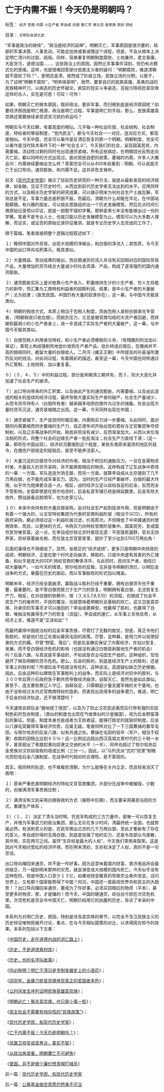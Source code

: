 # 亡于内需不振！今天仍是明朝吗？

标签： `经济` `官商` `内需` `小生产者` `李自成` `白银` `黄仁宇` `弗兰克` `袁崇焕` `崇祯` `财经` 

目录： `文明社会进化史`

“军事是政治的继续”，“政治是经济的延伸”。明朝灭亡，军事原因是很次要的，局部的军事决策、人事变动，可能会加快或者减慢这个进程，但是，不会从根本上决定明亡清兴的过程、结局。同样，简单重复明朝制度腐败，土地兼并，君主昏庸，大臣贪污，道德治国……，这些政治上的原因，固然比军事事件深刻，但仍有点模式化的思维。这样，也就很难回答部分民族主义者的疑问：“明朝腐败，难道清朝就不腐败了吗？”，爱明还是清，居然成了阶级立场、民族立场的分野。以致于，为了证明“明朝不腐败”，“明帝很英明”，居然，要拿自已的民族英雄，英勇抗战的民族精神开刀，以病态的历史怀疑论，疯狂的现实斗争姿态，百般污辱损贬袁崇焕这样的古人，实在是可悲！可叹！可怜！



如果，明朝灭亡的根本原因，既非政治，更非军事，而归根到底是经济原因呢？如要经济原因是明亡根源，政治是明亡过程，军事是明亡的手段，那么，民族英雄袁崇焕还需要继续承受谎言污损的命运吗？



明朝实与今天红朝，有着高度的相似。几乎每一种社会阶层、社会结构、社会制度，特权者的等级制度，“党内民主”，都与今天社会一一对应，连对应方式，都高度相似。今天中国，完全可以看作是反清后恢复的那一个明朝。明朝制度，完全可以看作是当时技术条件下的一种“社会主义”。今天我们的社会，呈现国富民贫，内需萎缩，流动性过剩的同时也出现通货紧缩，所有这些病症，在明朝回光反照走向灭亡前，都以同样的方式出现过。面对掠民自肥的政策，萎缩的内需，许多人大概会问：内需继续萎缩会怎么样？答案完全可以从400年前看到：明朝，可以说是灭亡于出口导向，通货膨胀，和内需不足。这并非危言耸听。



前文《[现代历史学观](../../../2008/11/2/现代历史学观，和现代历史学家.md)》揭示了目前历史研究的一种方法，就是从最新发现的经济规律，如金融，见证于历史时代，从而达到前代历史学者无法达到的水平。应用同样的方式，以及相关历史学家的研究成果，可以揭示明末为何社会生产土崩瓦解，军饷总是不足，军事力量总是积弱不振，而最后，清朝为什么却能在华北，在中国站稳脚跟。有兴趣的朋友，可以按此思路组织出一个历史发展模型，然后花点时间引用原始记录预以印证，就是一部颇不错的学著。那种袁黑七年没有能够出过一份的学著。笔者不是专业人士，也就只能以历史发展模型为止。模型可以为大多数人理解，而证实，或证否的原始记录印证推测，就是专业历史学人去完成的工作了。



限于篇幅，笔者直接把整个逻辑过程叙述如下：

１）晚明中国对外贸易，出现大规模的净输出，和白银的净流入；其性质，与今天中国的出口导向屯积美元，极其类似。

２）大量商品、劳动成果的输出，而白银通货的流入并没有买回相对应的国际贸易产品，大量增加的货币结合大量减少的社会资源、产品，购成了逐渐强烈的国内通货膨胀。

３）通货膨胀实际上是对依靠小生产收入、积蓄维持生计的小生产者、穷人生存能力的剥夺，而汇集为工商特权利益者的超额利润，结果，是中小生产者的大量破产；沦为奴隶；（直至民国，中国仍有大量的奴隶存在），这一幕，与中国今天极其类似。

４）明朝的税收方式，本质上相当于包税人制度，而由包税人承担白银承兑专营者，（明朝税收只收白银）。而税负压力，又总是被官商勾结的大资产者回避，而转嫁到最弱小的小生产者身上，进一步造成了实际生产者的大量破产，这一幕，与中国今天极其类似。

５）白银包税人利用承兑特权，和小生产者必须缴税的义务，（有残酷的刑法加以保证），客观上构成强制性地低价收购生产者产品，低价转成白银后，在缴纳并不高的银税同时，截留大量的白银收入。二月河《雍正王朝》中所提及的孙喜滏所激烈反对的钱法，对此间过程，有着精彩的描述。甚至这一幕，今天中国也同样通过外汇管制、土地财政，加以重复着。

６）（３，４，５）中的利益过程，部分是宋朝清三朝共有，而３，则大大恶化并加速了社会生产的崩溃。

７）出口导向带来的外汇积累，以及由此产生的通货膨胀，内需萎缩，以及由此造成的相关的连续的经济过程，最终导致大量实际生产者的破产，社会生产量减少，从而令货币持有人（白银所有者）越来越多地把白银作为过冬的储备。社会出现大量的货币沉淀，通货紧缩随之出现。这一幕，今天同样出现在中国；

８）通货紧缩下，生产投资同时被压缩，内需购买力进一步萎缩。与此同时，面对随同内需萎缩而同步萎缩的生产力，自正德年间开始出现的君权与文官集团争夺控制权，以及辽东等战争的开始，税收非但没有减少，反而渐渐加大。从而以末位淘汰制的形式，将整个社会的边缘生产者一批批淘汰；社会生产力直线下滑；（这一幕，即将在中国出现）。经济状况萎缩到这个程度，某些东南原来富庶的地区的县令，在缴完户部规定的赋税后，甚至不能养活家人。

９）大量沉淀的白银货币对经济的作用，相当于积压的通胀压力。一旦在急需物资时侯，大量投入的货币采购，并不能换取相应的物资。这样构成了辽东战争中奇怪的一幕：一方面，军队连连欠饷无银，而另一方面，就算李自成从北京搜刮了几千万两白银，也不能形成军事实力。因为，当时的生产已经严重破坏，白银的最大作用，似乎作为炮弹更合适一点。相反，战时经济立足以自给自足的后金，反而完全不受影响。史载即使是在努尔哈赤时，后金私营军铺已经是绵延数里，后金军除大炮外，野战装备远胜明军，也为史家公认。

１０）本来中央持有的大量白银采购，会对社会生产起到促进作用，但是明朝由于有着一个强大的，以文官特权集团为代表的官商利益阶层（相当于GCD），所有的政府采购，都必须经过这一利益阶层过滤，价高质次。不但降低了中央硬通货的使用效率，而且，以更快的方式，令购买力向特权官商阶层集中。国富民穷，变成国穷民穷唯官富。这一点，在李自成抄掠北京时表现无遗：平民饿死遍野，官兵无饷养家，崇祯穿着破龙袍，而仅是北京官宦家里，就抄了至少达到3700万两白角！



后面的事情也不用细说了。显然，张居正的“经济成绩”，更多只是明朝中央财政的成绩，明朝经济，正是在那个时代走向崩溃，换取的，只是中央虚有其表的外汇储备，和似乎是庞大的GDP,特权官商的奢侈浮华，与此同时，民间生产者，相信已经大量破产。一如今天的情景。努尔哈赤的反叛，无非是令明朝的溃烂，以明后金战争的方式，暴露在历史的面前，而以军事胜败的形式加以掩盖。



明朝末年，经济已经全面崩溃，赢取战斗胜利已经不重要，拥有白银货币也不重要，最重要的，是不管白银而致力于生产力的恢复。明朝拥有着白银，无法恢复生产力，相反，在对白银的依赖中，按（３,4,5,7,8,9,10）的流程，白银成了社会平民生产力的催命符，平民的覆没，也就意味着明朝社会基础的败亡。这又岂是袁崇焕、孙承宗的军事天才可以挽回的？李自成更典型，他赢得了胜利，也赢得了白银，唯独没有赢得生产力的恢复（流寇）。李自成的速亡，从军事上言快且奇，从经济上言，难道不是“正该如此”？



而最终赢得中国统治权的后金军事贵族，尽管打了无数的胜仗，但是，真正令他们取胜的，却是他们在辽东类似募民屯田的政策。尽管，这种募，是用刀斧以役使奴隶的方式的募。尽管“野蛮、落后”，但是后金确实保证了内需经济，并加以恢复、发展，而不受白银经济危机的影响（也就没有通过白银盘剥属地生产者的机会）吗？后金八旗，与其说是军事组织，不如说是农业屯田生产组织。这种组织，恰恰避开了祸及明朝的货币危机。那么，后金的胜利，到底是经济生产上的胜利，还是军事上的胜利呢？所谓后金不抢就没有吃的，这种说法，高度疑似缺乏历史根据。因此，后金这种形似建筑在军事胜利上的战争，而实际上是经济对抗中的胜利，与３００年后蒋介石政府急于剿共而导致经济崩溃，自取灭亡，竟然也是如此类似。甚至于，连主要依靠辽人守辽、自耕自足，只需朝庭少量支援军械的关宁基地，也由于没有经过关内文官商商特权的盘剥，而表现出高得多的战争潜力。难道，明亡于后金的经济轨迹，还不够清楚吗？



今天通常会把后金“圈地按丁授田”，以及为了防止汉农民逃离而实行带有强烈农奴制色彩的包衣制度，（类似的制度也出现在气侯类似的沙皇俄国），视为后金野蛮落后的象征。但是，制度本身也是成者为王败者寇，能够打胜仗的就是好制度。后金以八旗屯营赢得军事经济优势，应属无疑。笔者同样对比了一下三国曹操的置军屯田，与努尔哈赤的后金八旗，似有共通之处。曹操在屯田的役卒（军户，相当于奴隶）收取的田租比达到６０％！这一比例远远超出西汉高祖文景时代的三十税一水平，甚至超出了希腊奴隶向奴隶主交纳的水平（一半），同样也超过了努尔哈赤后金贵族对汉农奴收取的收成比例（三分一）。因此，以“马列流派”式的“奴隶”制眼光而贬低后金八旗制度，在战争时代相对的合理性，是不客观的。



其实，按同样的轨迹，也不难看到清朝，为什么能够在关内立足，而且轻易消灭了南明：

１）原来严重危害明朝经济的特权文官官商集团，大部分在战争中被摧毁，少数的，也被满清军事贵族压制；

２）满清没有立刻采用白银税收的方式（康熙中后期），而主要采用募民屯田的方式，重建生产体系；

３）（１，２）决定了清与当时明、农民军构成的三方力量中，是唯一可以恢复生产，并借为军事武力的政治集团，那么无论花多少时间，清最终统一全国，也就势属必然。有讽刺意义的是，农民军携出北京的几千万两白银，至此才重新有了存在的意义。李自成抄得的无用白银，到底是加强了他的实力，还是令其部众鸟兽散，其作用，实在两可之间。虽然“生存权是最大的人权”，今天我们常用来取笑。这是因对今天相对宽松的经济环境，而在明末清初，生存权决定了人权，真的不是一句空话。



出口导向赚回来通货，并不是一件好事。因为这意味着国内财富、救济用品将会最终缺乏，万一碰到明末那样的灾荒，就会演变成大规模的国内死亡。今天似乎没有这种危险，但是中国人口至少１３亿，如果地球变暖真的导致农业条件改变，试问世界上，又有那个国家能帮得了中国？何况，中国还一直敌视世界共和民主的大趋势！？出口导向赚回来通货，要成为了件好事，必须买回相应的物资（平本），甚至更多的物资，那，才是赚的！而今天，中国的硬通货，却白白亏损在次贷危机里。次贷危机是否会令中国灭亡，明朝已经用它的血腥的历史，告诉了末来的中国。



本系列为对明亡历史、原因，特别是涉及袁崇焕的章节，以完全不含汉民族主义的历史辩证唯物观展开讨论，重点，在与今天相似国策的对比，以求得因古知今的效果。本系列包括以下文章：

《[中国历史，走在道德内战的消亡路上](../../../2008/10/25/明末历史在儒教道德口水仗中模糊.md)》；

《[历史，不是道德素材库](../../../2008/10/25/袁崇焕的是是非非：历史，不是道德素材库.md)》；

《[历史，你的名字叫故事](../../../2008/10/25/历史，你的名字叫故事.md)》；

《[何必粉明？明亡于清只是专制发展史上的小浪花](http://blog.sina.com.cn/s/blog_5563a64d0100axbn.html)》；

《[阎崇年、金庸力挺袁崇焕体现真正的爱国者本色](../../../2008/10/26/阎崇年、金庸力挺袁崇焕体现真正的爱国者本色.md)》；

《[让时间发生序列证明民族英雄袁崇焕](http://xn--1brw5bf0q0qbg1rug5fm60ci4ki8jdk2bi7n3uj0jak46kmzc/)》；

《[明朝必亡！冤杀袁崇焕，也只是小事一桩](http://xn--%21,-wu2cpo8gueq8ud7ef4w0icswlwlurmax4iepr7mcu0cvd2g/)》；

《[民主社会不需要有倾向性的“民族政策”](../../../2008/10/29/民主社会不需要有倾向性的“民族政策”.md)》；

《[现代历史学观，和现代历史学家](../../../2008/11/2/现代历史学观，和现代历史学家.md)》；

《[亡于内需不振！今天仍是明朝吗？](../../../2008/11/3/亡于内需不振！今天仍是明朝吗？.md)》；

《[凤凰卫视变成袁黑台，委实不智](../../../2008/11/8/凤凰卫视变成袁黑台，委实不智.md)》；

《[从政治角度看，明朝覆亡不可避免](http://blog.sina.com.cn/s/blog_5563a64d0100b1w8.html)》

《[爱国，并不是做个廉价愤青喊打喊杀](../../../2008/11/10/爱国，并不是做个廉价愤青喊打喊杀.md)》



前一篇：[现代历史学观，和现代历史学家](../../../2008/11/2/现代历史学观，和现代历史学家.md)

后一篇：[公墓基金做空意愿仍然勇不可当](../../../2008/11/4/公墓基金做空意愿仍然勇不可当.md)
